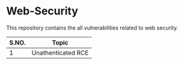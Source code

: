 # Web-Security
This repository contains the all vulnerabilities related to web security.

| S.NO. | Topic |
| ------ | ----------------- |
| 1 | Unathenticated RCE |

